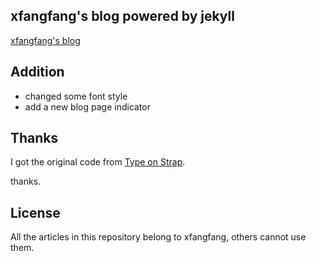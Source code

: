 ## xfangfang's blog powered by jekyll

[xfangfang's blog](https://xfangfang.github.io)

## Addition

- changed some font style
- add a new blog page indicator

## Thanks

I got the original code from [Type on Strap](https://github.com/Sylhare/Type-on-Strap).

thanks.

## License

All the articles in this repository belong to xfangfang, others cannot use them.
